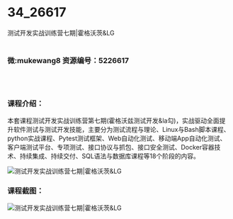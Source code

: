 # 34_26617
测试开发实战训练营七期|霍格沃茨&amp;LG
<br/></br>
<h3>微:mukewang8 资源编号：5226617</h3>
<br/></br>
<h3>课程介绍：</h3>
<p>本套课程<a title="查看与 测试开发 相关的文章" target="_blank">测试开发</a>实战训练营第七期(霍格沃兹<a title="查看与 测试开发 相关的文章" target="_blank">测试开发</a>&amp;la勾)，实战驱动全面提升软件测试与测试开发技能，主要分为测试流程与理论、Linux与Bash脚本课程、python实战课程、Pytest测试框架、Web自动化测试、移动端App自动化测试、客户端测试平台、专项测试、接口协议与抓包、接口安全测试、Docker容器技术、持续集成、持续交付、SQL语法与数据库课程等18个阶段的内容。</p>
<p><img src="https://www.ko996.com/wp-content/uploads/img/2022/09/1-109-300x185.png" alt="测试开发实战训练营七期|霍格沃茨&amp;LG"></p>
<div class="info-desc">
<h3>课程截图：</h3>
<p><img src="https://www.ko996.com/wp-content/uploads/img/2022/09/2-120.png" alt="测试开发实战训练营七期|霍格沃茨&amp;LG"></p>


			
</div>
